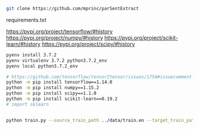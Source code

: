 ```sh
git clone https://github.com/mprinc/parSentExtract
```

requirements.txt

https://pypi.org/project/tensorflow/#history
https://pypi.org/project/numpy/#history
https://pypi.org/project/scikit-learn/#history
https://pypi.org/project/scipy/#history

```sh
pyenv install 3.7.2
pyenv virtualenv 3.7.2 python3.7.2_env
pyenv local python3.7.2_env

# https://github.com/tensorflow/tensor2tensor/issues/1754#issuecomment-565844926
python -m pip install tensorflow==1.14.0
python -m pip install numpy==1.15.2
python -m pip install scipy==1.1.0
python -m pip install scikit-learn==0.19.2
# import sklearn


python train.py --source_train_path ../data/train.en --target_train_path ../data/train.fr --source_valid_path ../data/valid.en --target_valid_path ../data/valid.fr --checkpoint_dir ../tflogs
```